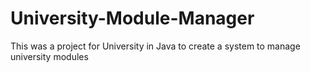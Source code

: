 # University-Module-Manager
This was a project for University in Java to create a system to manage university modules
